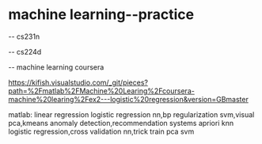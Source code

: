 # machine learning--practice
-- cs231n





-- cs224d







-- machine learning coursera

https://kifish.visualstudio.com/_git/pieces?path=%2Fmatlab%2FMachine%20Learing%2Fcoursera-machine%20learing%2Fex2---logistic%20regression&version=GBmaster

matlab:
linear regression
logistic regression
nn,bp
regularization
svm,visual 
pca,kmeans
anomaly detection,recommendation systems
apriori
knn
logistic regression,cross validation
nn,trick train
pca
svm






